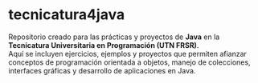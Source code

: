 # tecnicatura4java

Repositorio creado para las prácticas y proyectos de **Java** en la **Tecnicatura Universitaria en Programación (UTN FRSR)**.  
Aquí se incluyen ejercicios, ejemplos y proyectos que permiten afianzar conceptos de programación orientada a objetos, manejo de colecciones, interfaces gráficas y desarrollo de aplicaciones en Java.
